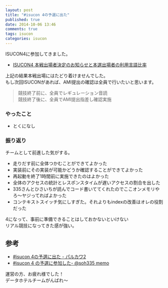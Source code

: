```yaml
---
layout: post
title: "#isucon 4の予選に出た"
published: true
date: 2014-10-06 13:46
comments: true
tags: isucon
categories: isucon
---
```


ISUCON4に参加してきました。

- [ISUCON4 本戦出場者決定のお知らせと本選出場者の利用言語比率](http://isucon.net/archives/40576269.html) 

上記の結果本戦出場にはたどり着けませんでした。  
もし次回ISUCONがあれば、AMI提出の確認は全員で行いたいと思います。  
  
> 競技終了前に、全員でレギュレーション音読  
> 競技終了後に、全員でAMI提出指差し確認実施  

### やったこと

- とくになし 


### 振り返り

チームとして前進した気がする。

- 走りだす前に全体つかむことができてよかった  
- 実装前にその実装が可能かどうか確認することができてよかった  
- 再起動を終了1時間前に実施できたのはよかった
- 全体のアクセスの統計とレスポンスタイムが遅いアクセスの割合を出した
- 335さんとひさいちが読んでコード書いててくれたのでここオンメモリやろ〜ヤジってればよかった
- コンテキストスイッチ気にしすぎた。それよりもindexの改善はオレの役割だった  
  
4になって、事前に準備できることはしておかないといけない  
リアル競技になってきた感が強い。  
  
## 参考

- [#isucon 4の予選に出た - パルカワ2](http://hisaichi5518.hatenablog.jp/entry/2014/09/30/001034)
- [#isucon 4 の予選に参加した- @soh335 memo](http://soh335.hatenablog.com/entry/2014/09/30/003912)
  
運営の方、お疲れ様でした！  
データホテルチームがんばれ〜
